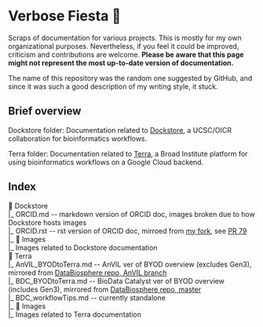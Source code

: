 # Verbose Fiesta 🥳
Scraps of documentation for various projects. This is mostly for my own organizational purposes. Nevertheless, if you feel it could be improved, criticism and contributions are welcome. **Please be aware that this page might not represent the most up-to-date version of documentation.**

The name of this repository was the random one suggested by GitHub, and since it was such a good description of my writing style, it stuck.

## Brief overview
Dockstore folder: Documentation related to [Dockstore](https://dockstore.org/), a UCSC/OICR collaboration for bioinformatics workflows. 

Terra folder: Documentation related to [Terra](https:/terra.bio/), a Broad Institute platform for using bioinformatics workflows on a Google Cloud backend.  

## Index

📁 Dockstore  
‎ ‎ |_ ORCID.md -- markdown version of ORCID doc, images broken due to how Dockstore hosts images  
  |_ ORCID.rst -- rst version of ORCID doc, mirroed from [my fork](https://github.com/aofarrel/dockstore-documentation/blob/develop/docs/end-user-topics/ORCID.rst), see [PR 79](https://github.com/dockstore/dockstore-documentation/pull/79)  
‎ ‎ |_ 📁 Images  
‎ ‏ ‎ ‎ ‎ ‏ ‏ ‏|_ Images related to Dockstore documentation  
📁 Terra  
 ‎ |_ AnVIL_BYODtoTerra.md -- AnVIL ver of BYOD overview (excludes Gen3), mirrored from [DataBiosphere repo, AnVIL branch](https://github.com/DataBiosphere/BYOD-to-Terra/blob/anvil/full_documentation.md)  
  ‎|_ BDC_BYODtoTerra.md -- BioData Catalyst ver of BYOD overview (includes Gen3), mirrored from [DataBiosphere repo, master](https://github.com/DataBiosphere/BYOD-to-Terra/blob/master/full_documentation.md)  
  |_ BDC_workflowTips.md -- currently standalone  
‎ ‎ |_ 📁 Images  
‎ ‏ ‎ ‎ ‎ ‏ ‏ ‏|_ Images related to Terra documentation
